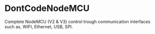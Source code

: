 # DontCodeNodeMCU
Complete NodeMCU (V2 &amp; V3) control trough communication interfaces such as, WIFI, Ethernet, USB, SPI.
